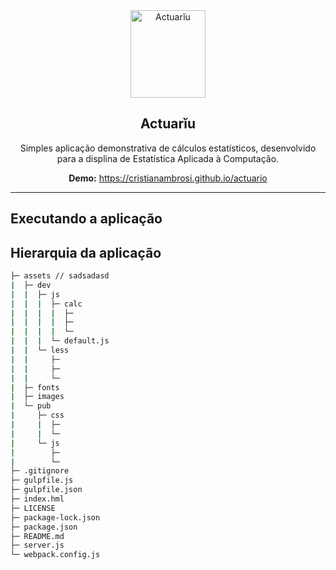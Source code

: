 <div align="center">
  <img src="https://user-images.githubusercontent.com/9125404/82073371-87cca380-96af-11ea-9c1e-55ec559e5432.png" width=120px height=140px alt="Actuarĭu" />
</div>

<h2 align="center">Actuarĭu</h2>

<div align="center">

Simples aplicação demonstrativa de cálculos estatísticos, desenvolvido para a displina de Estatística Aplicada à Computação.

**Demo:** https://cristianambrosi.github.io/actuario

</div>

--------------------

## Executando a aplicação

## Hierarquia da aplicação

``` bash
├─ assets // sadsadasd
|  ├─ dev
|  |  ├─ js
|  |  |  ├─ calc
|  |  |  |  ├─
|  |  |  |  ├─
|  |  |  |  └─
|  |  |  └─ default.js
|  |  └─ less
|  |     ├─
|  |     ├─
|  |     └─
|  ├─ fonts
|  ├─ images
|  └─ pub
|     ├─ css
|     |  ├─
|     |  └─
|     └─ js
|        ├─
|        └─
├─ .gitignore
├─ gulpfile.js
├─ gulpfile.json
├─ index.hml
├─ LICENSE
├─ package-lock.json
├─ package.json
├─ README.md
├─ server.js
└─ webpack.config.js
```

<!-- https://github.com/kylelobo/The-Documentation-Compendium -->